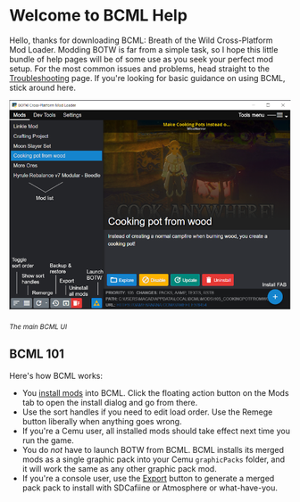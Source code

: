 # Welcome to BCML Help

Hello, thanks for downloading BCML: Breath of the Wild Cross-Platform Mod Loader. Modding
BOTW is far from a simple task, so I hope this little bundle of help pages will be of some
use as you seek your perfect mod setup. For the most common issues and problems, head
straight to the [Troubleshooting](trouble.md) page. If you're looking for
basic guidance on using BCML, stick around here.

<img src="ui.png">

<sub>_The main BCML UI_</sub>

## BCML 101

Here's how BCML works:

-   You [install mods](install.md) into BCML. Click the floating action button
    on the Mods tab to open the install dialog and go from there.
-   Use the sort handles if you need to edit load order. Use the Remege button liberally
    when anything goes wrong.
-   If you're a Cemu user, all installed mods should take effect next time you run the
    game.
-   You do _not_ have to launch BOTW from BCML. BCML installs its merged mods as a single
    graphic pack into your Cemu `graphicPacks` folder, and it will work the same as any
    other graphic pack mod.
-   If you're a console user, use the [Export](export.md) button to generate a
    merged pack pack to install with SDCafiine or Atmosphere or what-have-you.
